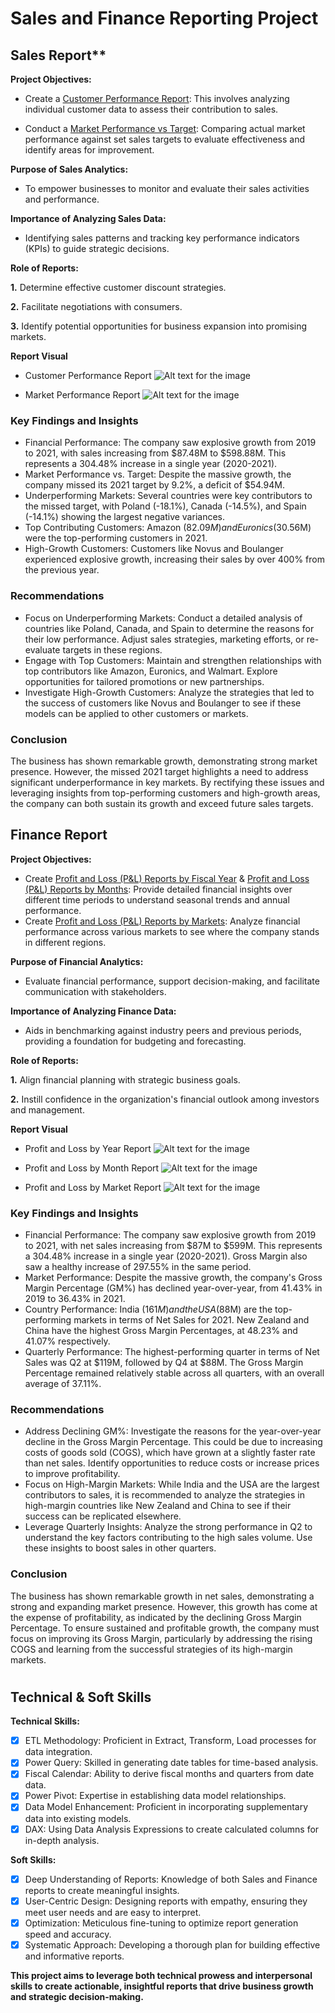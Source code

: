 # Sales and Finance Reporting Project
## Sales Report**
**Project Objectives:**
-  Create a [Customer Performance Report](https://github.com/Hammed-Hassan/Sales_and_Finance_Report/blob/main/11.png): This involves analyzing individual customer data to assess their contribution to sales.

- Conduct a [Market Performance vs Target](https://github.com/Hammed-Hassan/Sales_and_Finance_Report/blob/main/12.png): Comparing actual market performance against set sales targets to evaluate effectiveness and identify areas for improvement.

**Purpose of Sales Analytics:**
- To empower businesses to monitor and evaluate their sales activities and performance.

**Importance of Analyzing Sales Data:**
- Identifying sales patterns and tracking key performance indicators (KPIs) to guide strategic decisions.

**Role of Reports:**

**1.** Determine effective customer discount strategies.

**2.** Facilitate negotiations with consumers.

**3.** Identify potential opportunities for business expansion into promising markets.

**Report Visual**

- Customer Performance Report
![Alt text for the image](https://github.com/Hammed-Hassan/Sales_and_Finance_Report/blob/main/11.png)

- Market Performance Report
![Alt text for the image](https://github.com/Hammed-Hassan/Sales_and_Finance_Report/blob/main/12.png)

### Key Findings and Insights
- Financial Performance: The company saw explosive growth from 2019 to 2021, with sales increasing from $87.48M to $598.88M. This represents a 304.48% increase in a single year (2020-2021).
- Market Performance vs. Target: Despite the massive growth, the company missed its 2021 target by 9.2%, a deficit of $54.94M.
- Underperforming Markets: Several countries were key contributors to the missed target, with Poland (-18.1%), Canada (-14.5%), and Spain (-14.1%) showing the largest negative variances.
- Top Contributing Customers: Amazon ($82.09M) and Euronics ($30.56M) were the top-performing customers in 2021.
- High-Growth Customers: Customers like Novus and Boulanger experienced explosive growth, increasing their sales by over 400% from the previous year.

### Recommendations
- Focus on Underperforming Markets: Conduct a detailed analysis of countries like Poland, Canada, and Spain to determine the reasons for their low performance. Adjust sales strategies, marketing efforts, or re-evaluate targets in these regions.
- Engage with Top Customers: Maintain and strengthen relationships with top contributors like Amazon, Euronics, and Walmart. Explore opportunities for tailored promotions or new partnerships.
- Investigate High-Growth Customers: Analyze the strategies that led to the success of customers like Novus and Boulanger to see if these models can be applied to other customers or markets.

### Conclusion
The business has shown remarkable growth, demonstrating strong market presence. However, the missed 2021 target highlights a need to address significant underperformance in key markets. By rectifying these issues and leveraging insights from top-performing customers and high-growth areas, the company can both sustain its growth and exceed future sales targets.

## Finance Report
**Project Objectives:**
- Create [Profit and Loss (P&L) Reports by Fiscal Year](https://github.com/Hammed-Hassan/Sales_and_Finance_Report/blob/main/1.png) & [Profit and Loss (P&L) Reports by  Months](https://github.com/Hammed-Hassan/Sales_and_Finance_Report/blob/main/3.png): Provide detailed financial insights over different time periods to understand seasonal trends and annual performance.
- Create [Profit and Loss (P&L) Reports by Markets](https://github.com/Hammed-Hassan/Sales_and_Finance_Report/blob/main/2.png): Analyze financial performance across various markets to see where the company stands in different regions.

**Purpose of Financial Analytics:**
- Evaluate financial performance, support decision-making, and facilitate communication with stakeholders.

**Importance of Analyzing Finance Data:**
- Aids in benchmarking against industry peers and previous periods, providing a foundation for budgeting and forecasting.

**Role of Reports:**

**1.** Align financial planning with strategic business goals.

**2.** Instill confidence in the organization's financial outlook among investors and management.

**Report Visual**

- Profit and Loss by Year Report
![Alt text for the image](https://github.com/Hammed-Hassan/Sales_and_Finance_Report/blob/main/1.png)

- Profit and Loss by Month Report
![Alt text for the image](https://github.com/Hammed-Hassan/Sales_and_Finance_Report/blob/main/3.png)

- Profit and Loss by Market Report
![Alt text for the image](https://github.com/Hammed-Hassan/Sales_and_Finance_Report/blob/main/2.png)

### Key Findings and Insights
- Financial Performance: The company saw explosive growth from 2019 to 2021, with net sales increasing from $87M to $599M. This represents a 304.48% increase in a single year (2020-2021). Gross Margin also saw a healthy increase of 297.55% in the same period.
- Market Performance: Despite the massive growth, the company's Gross Margin Percentage (GM%) has declined year-over-year, from 41.43% in 2019 to 36.43% in 2021.
- Country Performance: India ($161M) and the USA ($88M) are the top-performing markets in terms of Net Sales for 2021. New Zealand and China have the highest Gross Margin Percentages, at 48.23% and 41.07% respectively.
- Quarterly Performance: The highest-performing quarter in terms of Net Sales was Q2 at $119M, followed by Q4 at $88M. The Gross Margin Percentage remained relatively stable across all quarters, with an overall average of 37.11%.

### Recommendations
- Address Declining GM%: Investigate the reasons for the year-over-year decline in the Gross Margin Percentage. This could be due to increasing costs of goods sold (COGS), which have grown at a slightly faster rate than net sales. Identify opportunities to reduce costs or increase prices to improve profitability.
- Focus on High-Margin Markets: While India and the USA are the largest contributors to sales, it is recommended to analyze the strategies in high-margin countries like New Zealand and China to see if their success can be replicated elsewhere.
- Leverage Quarterly Insights: Analyze the strong performance in Q2 to understand the key factors contributing to the high sales volume. Use these insights to boost sales in other quarters.

### Conclusion
The business has shown remarkable growth in net sales, demonstrating a strong and expanding market presence. However, this growth has come at the expense of profitability, as indicated by the declining Gross Margin Percentage. To ensure sustained and profitable growth, the company must focus on improving its Gross Margin, particularly by addressing the rising COGS and learning from the successful strategies of its high-margin markets.

#
## Technical & Soft Skills
**Technical Skills:**
- [x] ETL Methodology: Proficient in Extract, Transform, Load processes for data integration.
- [x] Power Query: Skilled in generating date tables for time-based analysis.
- [x] Fiscal Calendar: Ability to derive fiscal months and quarters from date data.
- [x] Power Pivot: Expertise in establishing data model relationships.
- [x] Data Model Enhancement: Proficient in incorporating supplementary data into existing models.
- [x] DAX: Using Data Analysis Expressions to create calculated columns for in-depth analysis.

**Soft Skills:**
- [x] Deep Understanding of Reports: Knowledge of both Sales and Finance reports to create meaningful insights.
- [x] User-Centric Design: Designing reports with empathy, ensuring they meet user needs and are easy to interpret.
- [x] Optimization: Meticulous fine-tuning to optimize report generation speed and accuracy.
- [x] Systematic Approach: Developing a thorough plan for building effective and informative reports.

**This project aims to leverage both technical prowess and interpersonal skills to create actionable, insightful reports that drive business growth and strategic decision-making.**
